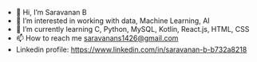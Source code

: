- 👋 Hi, I’m Saravanan B
- 👀 I’m interested in working with data, Machine Learning, AI
- 🌱 I’m currently learning C, Python, MySQL, Kotlin, React.js, HTML, CSS
- 📫 How to reach me saravanans1426@gmail.com
- Linkedin profile: https://www.linkedin.com/in/saravanan-b-b732a8218
